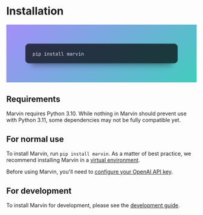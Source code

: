 # Installation
![](../img/hero_code/pip_install_marvin.png)
## Requirements

Marvin requires Python 3.10. While nothing in Marvin should prevent use with Python 3.11, some dependencies may not be fully compatible yet.
## For normal use
To install Marvin, run `pip install marvin`. As a matter of best practice, we recommend installing Marvin in a [virtual environment](https://realpython.com/python-virtual-environments-a-primer/).

Before using Marvin, you'll need to [configure your OpenAI API key](openai.md).

## For development

To install Marvin for development, please see the [development guide](../development/development.md).